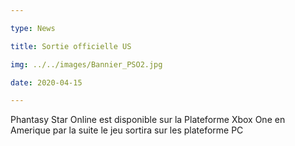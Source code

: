 ```yaml
---

type: News

title: Sortie officielle US

img: ../../images/Bannier_PSO2.jpg

date: 2020-04-15 

---
```

Phantasy Star Online est disponible sur la Plateforme Xbox One en Amerique par la suite le jeu sortira sur les plateforme PC